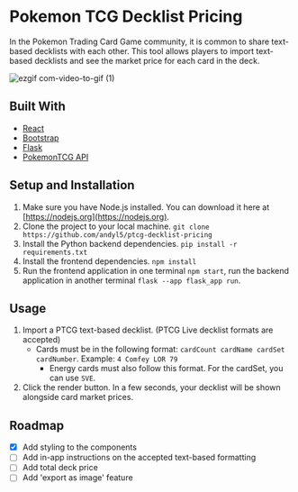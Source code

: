 # Pokemon TCG Decklist Pricing
In the Pokemon Trading Card Game community, it is common to share text-based decklists with each other. This tool allows players to import text-based decklists and see the market price for each card in the deck.

![ezgif com-video-to-gif (1)](https://github.com/andyl5/ptcg-decklist-pricing/assets/81489476/fb4dd559-4e45-4983-b2dd-011ad7ef82ba)


## Built With
* [React](https://react.dev/)
* [Bootstrap](https://getbootstrap.com/)
* [Flask](https://flask.palletsprojects.com/en/3.0.x/)
* [PokemonTCG API](https://docs.pokemontcg.io/)

## Setup and Installation
1. Make sure you have Node.js installed. You can download it here at [https://nodejs.org](https://nodejs.org).
2. Clone the project to your local machine. `git clone https://github.com/andyl5/ptcg-decklist-pricing`
3. Install the Python backend dependencies. `pip install -r requirements.txt`
4. Install the frontend dependencies. `npm install`
5. Run the frontend application in one terminal `npm start`, run the backend application in another terminal `flask --app flask_app run`.

## Usage
1. Import a PTCG text-based decklist. (PTCG Live decklist formats are accepted)
    * Cards must be in the following format: `cardCount cardName cardSet cardNumber`. Example: `4 Comfey LOR 79`
      * Energy cards must also follow this format. For the cardSet, you can use `SVE`.
2. Click the render button. In a few seconds, your decklist will be shown alongside card market prices.

## Roadmap
- [X] Add styling to the components
- [ ] Add in-app instructions on the accepted text-based formatting
- [ ] Add total deck price
- [ ] Add 'export as image' feature
